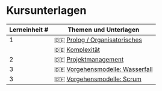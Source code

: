 # Kursunterlagen

| Lerneinheit # | Themen und Unterlagen |
| --- | --- |
| 1 | 🇩🇪 [Prolog / Organisatorisches](https://github.com/aheil/hhn-devops/raw/main/slides/seks.00.de.prolog.pdf) |
|   | 🇩🇪 [Komplexität](https://github.com/aheil/hhn-seks/raw/main/slides/seks.01.de.complexity.pdf) |
| 2 | 🇩🇪 [Projektmanagement](https://github.com/aheil/hhn-seks/raw/main/slides/seks.02.de.pm.pdf) |
| 3 | 🇩🇪 [Vorgehensmodelle: Wasserfall](https://github.com/aheil/hhn-seks/raw/main/slides/seks.03.de.wasserfall.pdf) |
| 3 | 🇩🇪 [Vorgehensmodelle: Scrum](https://github.com/aheil/hhn-seks/raw/main/slides/seks.03.de.scrum.pdf) |

